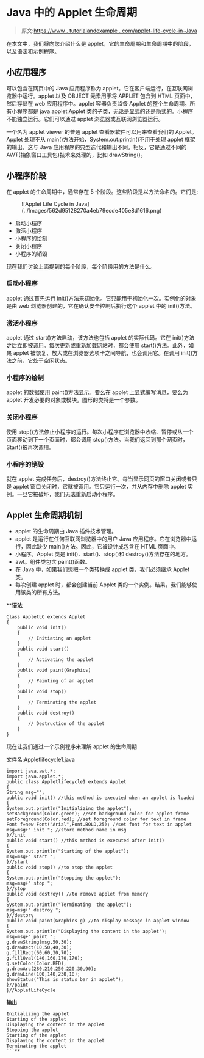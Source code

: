 # Java 中的 Applet 生命周期

> 原文:[https://www . tutorialandexample . com/applet-life-cycle-in-Java](https://www.tutorialandexample.com/applet-life-cycle-in-java)

在本文中，我们将向您介绍什么是 applet，它的生命周期和生命周期中的阶段，以及语法和示例程序。

## 小应用程序

可以包含在网页中的 Java 应用程序称为 applet。它在客户端运行，在互联网浏览器中运行。applet 以及 OBJECT 元素用于将 APPLET 包含到 HTML 页面中，然后存储在 web 应用程序中。applet 容器负责监督 Applet 的整个生命周期。所有小程序都是 java.applet.Applet 类的子类，无论是显式的还是隐式的。小程序不能独立运行。它们可以通过 applet 浏览器或互联网浏览器运行。

一个名为 applet viewer 的普通 applet 查看器软件可以用来查看我们的 Applet。Applet 处理不从 main()方法开始，System.out.println()不用于处理 applet 框架的输出，这与 Java 应用程序的典型迭代和输出不同。相反，它是通过不同的 AWT(抽象窗口工具包)技术来处理的，比如 drawString()。

## 小程序阶段

在 applet 的生命周期中，通常存在 5 个阶段。这些阶段是以方法命名的。它们是:

<figure class="wp-block-image">![Applet Life Cycle in Java](../Images/562d95128270a4eb79ecde405e8d1616.png)</figure>

*   启动小程序
*   激活小程序
*   小程序的绘制
*   关闭小程序
*   小程序的销毁

现在我们讨论上面提到的每个阶段，每个阶段用的方法是什么。

### 启动小程序

applet 通过首先运行 init()方法来初始化。它只能用于初始化一次。实例化的对象是由 web 浏览器创建的，它在确认安全控制后执行这个 applet 中的 init()方法。

### 激活小程序

applet 通过 start()方法启动，该方法也包括 applet 的实际代码。它在 init()方法之后立即被调用。每次更新或重新加载网站时，都会使用 start()方法。此外，如果 applet 被恢复、放大或在浏览器选项卡之间导航，也会调用它。在调用 init()方法之前，它处于空闲状态。

### 小程序的绘制

applet 的数据使用 paint()方法显示。要么在 applet 上显式编写消息，要么为 applet 开发必要的对象或模块。图形的类将是一个参数。

### 关闭小程序

使用 stop()方法停止小程序的运行。每次小程序在浏览器中收缩、暂停或从一个页面移动到下一个页面时，都会调用 stop()方法。当我们返回到那个网页时，Start()被再次调用。

### 小程序的销毁

就在 applet 完成任务后，destroy()方法终止它。每当显示网页的窗口关闭或者只是 applet 窗口关闭时，它就被调用。它只运行一次，并从内存中删除 applet 实例。一旦它被破坏，我们无法重新启动小程序。

## Applet 生命周期机制

*   applet 的生命周期由 Java 插件技术管理。
*   applet 是运行在任何互联网浏览器中的用户 Java 应用程序。它在浏览器中运行，因此缺少 main()方法。因此，它被设计成包含在 HTML 页面中。
*   小程序。Applet 类是 init()、start()、stop()和 destroy()方法存在的地方。
*   awt。组件类包含 paint()函数。
*   在 Java 中，如果我们想把一个类转换成 applet 类，我们必须继承 Applet 类。
*   每次创建 applet 时，都会创建当前 Applet 类的一个实例。结果，我们能够使用该类的所有方法。

 ****语法**

```
Class AppletLC extends Applet
{
	public void init()
	{		
		// Initiating an applet
	}
	public void start()
	{
		// Activating the applet
	}
	public void paint(Graphics)
	{
		// Painting of an applet
	}
	public void stop()
	{
		// Terminating the applet
	}
	public void destroy()
	{
		// Destruction of the applet
	}
}
```

现在让我们通过一个示例程序来理解 applet 的生命周期

文件名:Appletlifecycle1.java

```
import java.awt.*;
import java.applet.*;
public class Appletlifecycle1 extends Applet
{
String msg="";
public void init() //this method is executed when an applet is loaded
{
System.out.println("Initializing the applet");
setBackground(Color.green); //set background color for applet frame
setForeground(Color.red); //set foreground color for text in frame
Font f=new Font("Arial",Font.BOLD,25); //set font for text in applet
msg=msg+" init "; //store method name in msg
}//init
public void start() //this method is executed after init()
{
System.out.println("Starting of the applet");
msg=msg+" start ";
}//start
public void stop() //to stop the applet
{
System.out.println("Stopping the applet");
msg=msg+" stop ";
}//stop
public void destroy() //to remove applet from memory
{
System.out.println("Terminating  the applet");
msg=msg+" destroy ";
}//destory
public void paint(Graphics g) //to display message in applet window
{
System.out.println("Displaying the content in the applet");
msg=msg+" paint ";
g.drawString(msg,50,30);
g.drawRect(10,50,40,30);
g.fillRect(60,60,30,70);
g.fillOval(140,160,170,170);
g.setColor(Color.RED);
g.drawArc(280,210,250,220,30,90);
g.drawLine(100,140,230,10);
showStatus("This is status bar in applet");
}//paint
}//AppletLifeCycle 
```

**输出**

```
Initializing the applet
Starting of the applet
Displaying the content in the applet
Stopping the applet
Starting of the applet
Displaying the content in the applet
Terminating the applet
```**